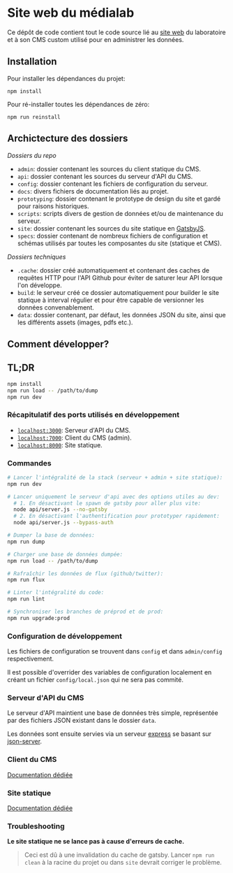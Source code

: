 # Site web du médialab

Ce dépôt de code contient tout le code source lié au [site web](https://medialab.sciencespo.fr) du laboratoire et à son CMS custom utilisé pour en administrer les données.

## Installation

Pour installer les dépendances du projet:

```
npm install
```

Pour ré-installer toutes les dépendances de zéro:

```
npm run reinstall
```

## Archictecture des dossiers

*Dossiers du repo*

* `admin`: dossier contenant les sources du client statique du CMS.
* `api`: dossier contenant les sources du serveur d'API du CMS.
* `config`: dossier contenant les fichiers de configuration du serveur.
* `docs`: divers fichiers de documentation liés au projet.
* `prototyping`: dossier contenant le prototype de design du site et gardé pour raisons historiques.
* `scripts`: scripts divers de gestion de données et/ou de maintenance du serveur.
* `site`: dossier contenant les sources du site statique en [GatsbyJS](https://www.gatsbyjs.org/).
* `specs`: dossier contenant de nombreux fichiers de configuration et schémas utilisés par toutes les composantes du site (statique et CMS).

*Dossiers techniques*

* `.cache`: dossier créé automatiquement et contenant des caches de requêtes HTTP pour l'API Github pour éviter de saturer leur API lorsque l'on développe.
* `build`: le serveur créé ce dossier automatiquement pour builder le site statique à interval régulier et pour être capable de versionner les données convenablement.
* `data`: dossier contenant, par défaut, les données JSON du site, ainsi que les différents assets (images, pdfs etc.).

## Comment développer?

## TL;DR

```bash
npm install
npm run load -- /path/to/dump
npm run dev
```

### Récapitulatif des ports utilisés en développement

* [`localhost:3000`](http://localhost:3000): Serveur d'API du CMS.
* [`localhost:7000`](http://localhost:7000): Client du CMS (admin).
* [`localhost:8000`](http://localhost:8000): Site statique.

### Commandes

```bash
# Lancer l'intégralité de la stack (serveur + admin + site statique):
npm run dev

# Lancer uniquement le serveur d'api avec des options utiles au dev:
  # 1. En désactivant le spawn de gatsby pour aller plus vite:
  node api/server.js --no-gatsby
  # 2. En désactivant l'authentification pour prototyper rapidement:
  node api/server.js --bypass-auth

# Dumper la base de données:
npm run dump

# Charger une base de données dumpée:
npm run load -- /path/to/dump

# Rafraîchir les données de flux (github/twitter):
npm run flux

# Linter l'intégralité du code:
npm run lint

# Synchroniser les branches de préprod et de prod:
npm run upgrade:prod
```

### Configuration de développement

Les fichiers de configuration se trouvent dans `config` et dans `admin/config` respectivement.

Il est possible d'overrider des variables de configuration localement en créant un fichier `config/local.json` qui ne sera pas commité.

### Serveur d'API du CMS

Le serveur d'API maintient une base de données très simple, représentée par des fichiers JSON existant dans le dossier `data`.

Les données sont ensuite servies via un serveur [express](https://expressjs.com/fr/) se basant sur [json-server](https://github.com/typicode/json-server).

### Client du CMS

[Documentation dédiée](admin/README.md)

### Site statique

[Documentation dédiée](site/README.md)

### Troubleshooting

**Le site statique ne se lance pas à cause d'erreurs de cache.**

> Ceci est dû à une invalidation du cache de gatsby. Lancer `npm run clean` à la racine du projet ou dans `site` devrait corriger le problème.
